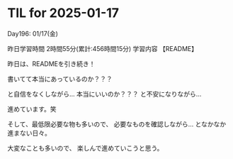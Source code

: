 # TIL for 2025-01-17
Day196: 01/17(金)

昨日学習時間 2時間55分(累計:456時間15分)
学習内容 【README】

昨日は、READMEを引き続き！<br>

書いてて本当にあっているのか？？？

と自信をなくしながら…
本当にいいのか？？？
と不安になりながら…

進めています。笑

そして、最低限必要な物も多いので、
必要なものを確認しながら…
となかなか進まない日々。

大変なことも多いので、
楽しんで進めていこうと思う。